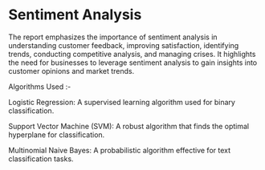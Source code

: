 # Sentiment Analysis
The report emphasizes the importance of sentiment analysis in understanding customer feedback, improving satisfaction, identifying trends, conducting competitive analysis, and managing crises. It highlights the need for businesses to leverage sentiment analysis to gain insights into customer opinions and market trends.

Algorithms Used :-

Logistic Regression: A supervised learning algorithm used for binary classification.

Support Vector Machine (SVM): A robust algorithm that finds the optimal hyperplane for classification.

Multinomial Naive Bayes: A probabilistic algorithm effective for text classification tasks.
